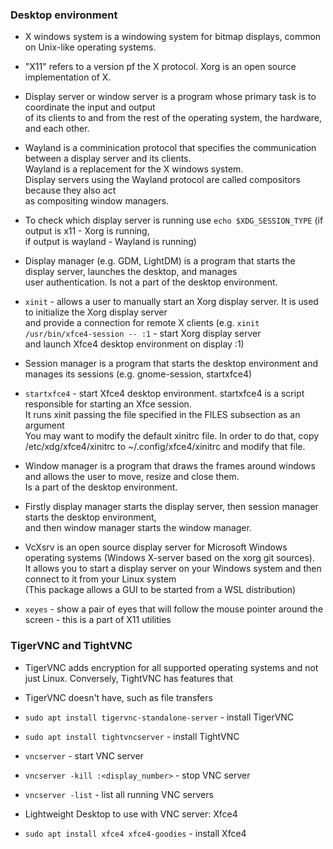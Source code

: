 ### Desktop environment
- X windows system is a windowing system for bitmap displays, common on Unix-like operating systems. 
- "X11" refers to a version pf the X protocol. Xorg is an open source implementation of X.
- Display server or window server is a program whose primary task is to coordinate the input and output  
  of its clients to and from the rest of the operating system, the hardware, and each other.  
- Wayland is a comminication protocol that specifies the communication between a display server and its clients.  
  Wayland is a replacement for the X windows system.  
  Display servers using the Wayland protocol are called compositors because they also act  
  as compositing window managers.
- To check which display server is running use `echo $XDG_SESSION_TYPE` (if output is x11 - Xorg is running,   
  if output is wayland - Wayland is running)  
- Display manager (e.g. GDM, LightDM) is a program that starts the display server, launches the desktop, and manages   
                 user authentication. Is not a part of the desktop environment.  
- `xinit` - allows a user to manually start an Xorg display server. It is used to initialize the Xorg display server   
            and provide a connection for remote X clients (e.g. `xinit /usr/bin/xfce4-session -- :1` - start Xorg display server   
            and launch Xfce4 desktop environment on display :1)  
- Session manager is a program that starts the desktop environment and manages its sessions (e.g. gnome-session, startxfce4)
- `startxfce4` - start Xfce4 desktop environment. startxfce4 is a script responsible for starting an Xfce session.  
               It runs xinit passing the file specified in the FILES subsection as an argument  
               You  may  want  to  modify  the  default  xinitrc  file.  In  order  to  do   that,   copy  
               /etc/xdg/xfce4/xinitrc to ~/.config/xfce4/xinitrc and modify that file.  
- Window manager is a program that draws the frames around windows and allows the user to move, resize and close them.  
               Is a part of the desktop environment.  
- Firstly display manager starts the display server, then session manager starts the desktop environment,  
  and then window manager starts the window manager.  

- VcXsrv is an open source display server for Microsoft Windows operating systems (Windows X-server based on the xorg git sources).  
  It allows you to start a display server on your Windows system and then connect to it from your Linux system  
  (This package allows a GUI to be started from a WSL distribution)  

- `xeyes` - show a pair of eyes that will follow the mouse pointer around the screen - this is a part of X11 utilities  

### TigerVNC and TightVNC
- TigerVNC adds encryption for all supported operating systems and not just Linux. Conversely, TightVNC has features that  
- TigerVNC doesn't have, such as file transfers
- `sudo apt install tigervnc-standalone-server` - install TigerVNC
- `sudo apt install tightvncserver` - install TightVNC
- `vncserver` - start VNC server
- `vncserver -kill :<display_number>` - stop VNC server
- `vncserver -list` - list all running VNC servers

- Lightweight Desktop to use with VNC server: Xfce4  
- `sudo apt install xfce4 xfce4-goodies` - install Xfce4